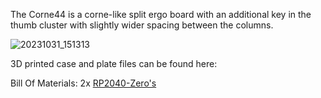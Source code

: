 The Corne44 is a corne-like split ergo board with an additional key in the thumb cluster with slightly wider spacing between the columns.

![20231031_151313](https://github.com/switch10/corne44/assets/6713021/883e544a-1a06-4fc0-abbc-6e3a8be5492d)

3D printed case and plate files can be found here:

Bill Of Materials:
2x [RP2040-Zero's]([url](https://www.amazon.com/RP2040-Zero-High-Performance-Microcontroller-Castellated-Boards-2pcs/dp/B0B2Z3YWB9/ref=sr_1_4?crid=2R3X3IHIH8SXR&keywords=RP2040-Zero&qid=1698799289&s=electronics&sprefix=rp2040-zero%2Celectronics%2C111&sr=1-4)https://www.amazon.com/RP2040-Zero-High-Performance-Microcontroller-Castellated-Boards-2pcs/dp/B0B2Z3YWB9/ref=sr_1_4?crid=2R3X3IHIH8SXR&keywords=RP2040-Zero&qid=1698799289&s=electronics&sprefix=rp2040-zero%2Celectronics%2C111&sr=1-4)


